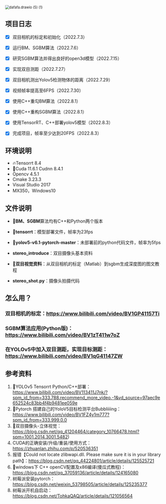 <img src="https://yzfzzz.oss-cn-shenzhen.aliyuncs.com/image/dafafa.drawio%20(5)%20(1).png" alt="dafafa.drawio (5) (1)" style="zoom:80%;" />

## 项目日志

- [x] 双目相机的标定和初始化（2022.7.3）
- [x] 运行BM、SGBM算法（2022.7.6）
- [x] 研究SGBM算法并得出良好的open3d模型（2022.7.15）
- [x] 实现双目测距（2022.7.27）
- [x] 双目相机测出Yolov5检测物体的距离（2022.7.29）
- [x] 视频帧率提高至6FPS（2022.7.30）
- [x] 使用C++重勾BM算法（2022.8.1）
- [x] 使用C++重构SGBM算法（2022.8.1）
- [x] 使用TensorRT、C++部署yolov5模型（2022.8.3）
- [x] 完成项目，帧率至少达到20FPS（2022.8.3）



## 环境说明

- 🔥Tensorrt 8.4
- 🚀Cuda 11.6.1 Cudnn 8.4.1
- Opencv 4.5.1
- Cmake 3.23.3
- Visual Studio 2017
- MX350，Windows10



## 文件说明

- 💼**BM、SGBM**算法均有C++和Python两个版本

- 📂**tensorrt**：模型部署文件，帧率为23fps

- 📁**yolov5-v6.1-pytorch-master**：未部署前的python代码文件，帧率为5fps

- **stereo_introduce**：双目摄像头基本资料

- 📒**双目视觉资料**：从双目相机的标定（Matlab）到sgbm生成深度图的图文教程

- **stereo_shot.py**：摄像头拍摄代码

  

## 怎么用？

### 双目相机的标定：https://www.bilibili.com/video/BV1GP41157Ti

### SGBM算法应用(Python版)：https://www.bilibili.com/video/BV1zT411w7oZ

### 在YOLOv5中加入双目测距，实现目标测距：https://www.bilibili.com/video/BV1qG41147ZW



## 参考资料

1. 🍔YOLOv5 Tensorrt Python/C++部署：https://www.bilibili.com/video/BV113411J7nk/?spm_id_from=333.788.recommend_more_video.-1&vd_source=97aec9e652524c83bb4f4b9481ee059e
2. 🍞Pytorch 搭建自己的YoloV5目标检测平台Bubbliiiing：https://www.bilibili.com/video/BV1FZ4y1m777?spm_id_from=333.999.0.0
3. 🍟双目摄像头-立体视觉：https://blog.csdn.net/qq_41204464/category_10766478.html?spm=1001.2014.3001.5482)
4. CUDA的正确安装/升级/重装/使用方式：https://zhuanlan.zhihu.com/p/520536351
5. 报错【Could not locate zlibwapi.dll. Please make sure it is in your library path】：https://blog.csdn.net/qq_44224801/article/details/125525721
6. 🍿windows下 C++ openCV配置及x86编译(傻瓜式教程)：https://blog.csdn.net/qq_37059136/article/details/124165080
7. 树莓派安装pytorch：https://blog.csdn.net/weixin_53798505/article/details/125235377
8. 树莓派开机自启动：https://blog.csdn.net/TohkaQAQ/article/details/121056564











